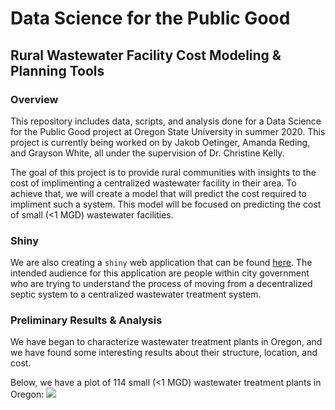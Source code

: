 # Data Science for the Public Good

## Rural Wastewater Facility Cost Modeling & Planning Tools

### Overview
This repository includes data, scripts, and analysis done for a Data Science for the Public Good project at Oregon State University in summer 2020. This project is currently being worked on by Jakob Oetinger, Amanda Reding, and Grayson White, all under the supervision of Dr. Christine Kelly. 

The goal of this project is to provide rural communities with insights to the cost of implimenting a centralized wastewater facility in their area. To achieve that, we will create a  model that will predict the cost required to impliment such a system. This model will be focused on predicting the cost of small (<1 MGD) wastewater facilities.

### Shiny
We are also creating a `shiny` web application that can be found [here](https://graysonwhite.shinyapps.io/oregon-wwtps/). The intended audience for this application are people within city government who are trying to understand the process of moving from a decentralized septic system to a centralized wastewater treatment system.

### Preliminary Results & Analysis 
We have began to characterize wastewater treatment plants in Oregon, and we have found some interesting results about their structure, location, and cost. 

Below, we have a plot of 114 small (<1 MGD) wastewater treatment plants in Oregon:
![]("https://github.com/graysonwhite/dspg-wastewater/blob/master/data%20visualizations/png-visualizations/geq.png")


